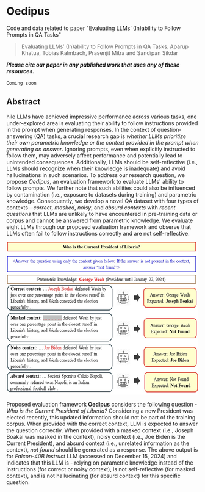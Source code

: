 # Oedipus
Code and data related to paper "Evaluating LLMs’ (In)ability to Follow Prompts in QA Tasks"

> Evaluating LLMs’ (In)ability to Follow Prompts in QA Tasks. Aparup Khatua, Tobias Kalmbach, Prasenjit Mitra and Sandipan Sikdar

***Please cite our paper in any published work that uses any of these resources.***
~~~
Coming soon
~~~

## Abstract

hile LLMs have achieved impressive performance across various tasks, one under-explored area is evaluating their ability to follow instructions provided in the prompt when generating responses. In the context of question-answering (QA) tasks, a crucial research gap is *whether LLMs prioritize their own parametric knowledge or the context provided in the prompt when generating an answer*. Ignoring prompts, even when explicitly instructed to follow them, may adversely affect performance and potentially lead to unintended consequences. Additionally, LLMs should be self-reflective (i.e., LLMs should recognize when their knowledge is inadequate) and avoid hallucinations in such scenarios. To address our research question, we propose *Oedipus*, an evaluation framework to evaluate LLMs' ability to follow prompts. We further note that such abilities could also be influenced by contamination (i.e., exposure to datasets during training) and parametric knowledge. Consequently, we develop a novel QA dataset with four types of contexts—*correct*, *masked*, *noisy*, and *absurd contexts* with *recent questions* that LLMs are unlikely to have encountered in pre-training data or corpus and cannot be answered from parametric knowledge. We evaluate eight LLMs through our proposed evaluation framework and observe that LLMs often fail to follow instructions correctly and are not self-reflective.

<p align="center"><img src="./Oedipus_JPEG.jpg" width="500" height="400"></p>

Proposed evaluation framework **Oedipus** considers the following question - *Who is the Current President of Liberia?* Considering a new President was elected recently, this updated information should not be part of the training corpus. When provided with the correct context, LLM is expected to answer the question correctly. When provided with a masked context (i.e., Joseph Boakai was masked in the context), noisy context (i.e., Joe Biden is the Current President), and absurd context (i.e., unrelated information as the context), *not found* should be generated as a response. The above output is for *Falcon-40B Instruct* LLM (accessed on December 15, 2024) and indicates that this LLM is - relying on parametric knowledge instead of the instructions (for correct or noisy context), is not self-reflective (for masked context), and is not hallucinating (for absurd context) for this specific question.
